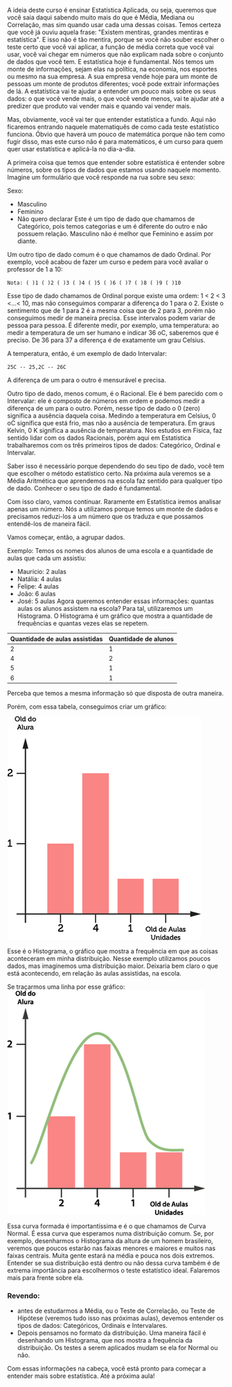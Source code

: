 A ideia deste curso é ensinar Estatística Aplicada, ou seja, queremos que você saia daqui sabendo muito mais do que é Média, Mediana ou Correlação, mas sim quando usar cada uma dessas coisas. Temos certeza que você já ouviu aquela frase: "Existem mentiras, grandes mentiras e estatística". E isso não é tão mentira, porque se você não souber escolher o teste certo que você vai aplicar, a função de média correta que você vai usar, você vai chegar em números que não explicam nada sobre o conjunto de dados que você tem.
E estatística hoje é fundamental. Nós temos um monte de informações, sejam elas na política, na economia, nos esportes ou mesmo na sua empresa. A sua empresa vende hoje para um monte de pessoas um monte de produtos diferentes; você pode extrair informações de lá. A estatística vai te ajudar a entender um pouco mais sobre os seus dados: o que você vende mais, o que você vende menos, vai te ajudar até a predizer que produto vai vender mais e quando vai vender mais.

Mas, obviamente, você vai ter que entender estatística a fundo. Aqui não ficaremos entrando naquele matematiquês de como cada teste estatístico funciona. Óbvio que haverá um pouco de matemática porque não tem como fugir disso, mas este curso não é para matemáticos, é um curso para quem quer usar estatística e aplicá-la no dia-a-dia.

A primeira coisa que temos que entender sobre estatística é entender sobre números, sobre os tipos de dados que estamos usando naquele momento. Imagine um formulário que você responde na rua sobre seu sexo:

Sexo:

* Masculino
* Feminino
* Não quero declarar
Este é um tipo de dado que chamamos de Categórico, pois temos categorias e um é diferente do outro e não possuem relação. Masculino não é melhor que Feminino e assim por diante.

Um outro tipo de dado comum é o que chamamos de dado Ordinal. Por exemplo, você acabou de fazer um curso e pedem para você avaliar o professor de 1 a 10:
```
Nota: ( )1 ( )2 ( )3 ( )4 ( )5 ( )6 ( )7 ( )8 ( )9 ( )10
```

Esse tipo de dado chamamos de Ordinal porque existe uma ordem: 1 < 2 < 3 <...< 10, mas não conseguimos comparar a diferença do 1 para o 2. Existe o sentimento que de 1 para 2 é a mesma coisa que de 2 para 3, porém não conseguimos medir de maneira precisa. Esse intervalos podem variar de pessoa para pessoa. É diferente medir, por exemplo, uma temperatura: ao medir a temperatura de um ser humano e indicar 36 oC, saberemos que é preciso. De 36 para 37 a diferença é de exatamente um grau Celsius.

A temperatura, então, é um exemplo de dado Intervalar:
```
25C -- 25,2C -- 26C
```

A diferença de um para o outro é mensurável e precisa.

Outro tipo de dado, menos comum, é o Racional. Ele é bem parecido com o Intervalar: ele é composto de números em ordem e podemos medir a diferença de um para o outro. Porém, nesse tipo de dado o 0 (zero) significa a ausência daquela coisa. Medindo a temperatura em Celsius, 0 oC significa que está frio, mas não a ausência de temperatura. Em graus Kelvin, 0 K significa a ausência de temperatura. Nos estudos em Física, faz sentido lidar com os dados Racionais, porém aqui em Estatística trabalharemos com os três primeiros tipos de dados: Categórico, Ordinal e Intervalar.

Saber isso é necessário porque dependendo do seu tipo de dado, você tem que escolher o método estatístico certo. Na próxima aula veremos se a Média Aritmética que aprendemos na escola faz sentido para qualquer tipo de dado. Conhecer o seu tipo de dado é fundamental.

Com isso claro, vamos continuar. Raramente em Estatística iremos analisar apenas um número. Nós a utilizamos porque temos um monte de dados e precisamos reduzi-los a um número que os traduza e que possamos entendê-los de maneira fácil.

Vamos começar, então, a agrupar dados.

Exemplo:
Temos os nomes dos alunos de uma escola e a quantidade de aulas que cada um assistiu:

* Maurício: 2 aulas
* Natália: 4 aulas
* Felipe: 4 aulas
* João: 6 aulas
* José: 5 aulas
Agora queremos entender essas informações: quantas aulas os alunos assistem na escola? Para tal, utilizaremos um Histograma. O Histograma é um gráfico que mostra a quantidade de frequências e quantas vezes elas se repetem.

Quantidade de aulas assistidas | Quantidade de alunos
------------ | -------------
2 | 1
4 | 2
5 | 1
6 | 1

Perceba que temos a mesma informação só que disposta de outra maneira.

Porém, com essa tabela, conseguimos criar um gráfico:

![histograma](./histograma.png)

Esse é o Histograma, o gráfico que mostra a frequência em que as coisas aconteceram em minha distribuição. Nesse exemplo utilizamos poucos dados, mas imaginemos uma distribuição maior. Deixaria bem claro o que está acontecendo, em relação às aulas assistidas, na escola.

Se traçarmos uma linha por esse gráfico:
![histograma-linha](./histograma-linha.png)

Essa curva formada é importantíssima e é o que chamamos de Curva Normal. É essa curva que esperamos numa distribuição comum. Se, por exemplo, desenharmos o Histograma da altura de um homem brasileiro, veremos que poucos estarão nas faixas menores e maiores e muitos nas faixas centrais. Muita gente estará na média e pouca nos dois extremos. Entender se sua distribuição está dentro ou não dessa curva também é de extrema importância para escolhermos o teste estatístico ideal. Falaremos mais para frente sobre ela.

### Revendo:
* antes de estudarmos a Média, ou o Teste de Correlação, ou Teste de Hipótese (veremos tudo isso nas próximas aulas), devemos entender os tipos de dados: Categóricos, Ordinais e Intervalares.
* Depois pensamos no formato da distribuição. Uma maneira fácil é desenhando um Histograma, que nos mostra a frequência da distribuição. Os testes a serem aplicados mudam se ela for Normal ou não.

Com essas informações na cabeça, você está pronto para começar a entender mais sobre estatística. Até a próxima aula!
